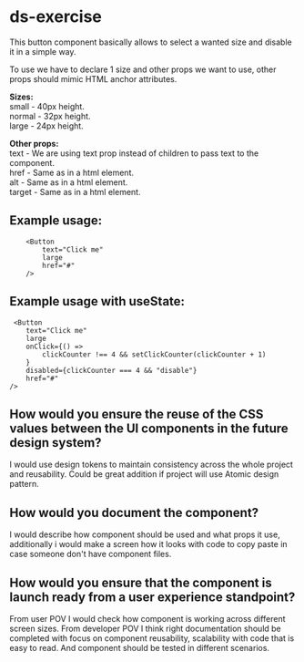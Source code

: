 # ds-exercise

This button component basically allows to select a wanted size and disable it in a simple way.

To use we have to declare 1 size and other props we want to use, other props should mimic HTML anchor attributes.

**Sizes:** <br />
small - 40px height. <br />
normal - 32px height. <br />
large - 24px height.

**Other props:** <br />
text - We are using text prop instead of children to pass text to the component.<br />
href - Same as in a html element.<br />
alt - Same as in a html element.<br />
target - Same as in a html element.

## Example usage:

```
    <Button
        text="Click me"
        large
        href="#"
    />

```

## Example usage with useState:

```
 <Button
    text="Click me"
    large
    onClick={() =>
        clickCounter !== 4 && setClickCounter(clickCounter + 1)
    }
    disabled={clickCounter === 4 && "disable"}
    href="#"
/>

```

## How would you ensure the reuse of the CSS values between the UI components in the future design system?

I would use design tokens to maintain consistency across the whole project and reusability. Could be great addition if project will use Atomic design pattern.

## How would you document the component?

I would describe how component should be used and what props it use, additionally i would make a screen how it looks with code to copy paste in case someone don't have component files.

## How would you ensure that the component is launch ready from a user experience standpoint?

From user POV I would check how component is working across different screen sizes.
From developer POV I think right documentation should be completed with focus on component reusability, scalability with code that is easy to read. And component should be tested in different scenarios.
